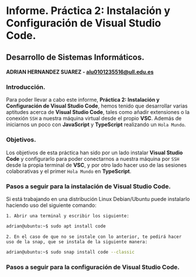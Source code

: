 # Informe. Práctica 2: Instalación y Configuración de Visual Studio Code.
## Desarrollo de Sistemas Informáticos.
#### ADRIAN HERNANDEZ SUAREZ - alu0101235516@ull.edu.es


### Introducción.

  Para poder llevar a cabo este informe, **Práctica 2: Instalación y Configuración de Visual Studio Code**, hemos tenido que desarrollar varias aptitudes acerca de **Visual Studio Code**, tales como añadir extensiones o la conexión `SSH` a nuestra máquina virtual desde el propio **VSC**. Además de iniciarnos un poco con **JavaScript** y **TypeScript** realizando un `Hola Mundo`.

### Objetivos.

  Los objetivos de esta práctica han sido por un lado instalar **Visual Studio Code** y configurarlo para poder conectarnos a nuestra máquina por `SSH` desde la propia terminal de **VSC**, y por otro lado hacer uso de las sesiones colaborativas y el primer `Hola Mundo` en **TypeScript**.
  
### Pasos a seguir para la instalación de **Visual Studio Code**.

  Si está trabajando en una distribución Linux Debian/Ubuntu puede instalarlo haciendo uso del siguiente comando:
    
    1. Abrir una terminal y escribir los siguiente:
        
  ```bash
  adrian@ubuntu:~$ sudo apt install code
  ```
  
    2. En el caso de que no se instale con lo anterior, te pedirá hacer uso de la snap, que se instala de la siguiente manera:
    
  ```bash
  adrian@ubuntu:~$ sudo snap install code --classic
  ```
        
### Pasos a seguir para la configuración de **Visual Studio Code**.

